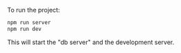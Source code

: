 To run the project:

```bash
npm run server
npm run dev
```

This will start the "db server" and the development server.